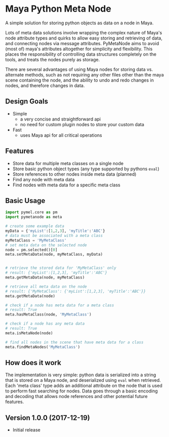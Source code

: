 # Maya Python Meta Node

A simple solution for storing python objects as data on a node in Maya.

Lots of meta data solutions involve wrapping the complex nature of Maya's node attribute types and quirks to allow easy storing and retrieving of data, and connecting nodes via message attributes. PyMetaNode aims to avoid (most of) maya's attributes altogether for simplicity and flexibility. This places the responsibility of controlling data structures completely on the tools, and treats the nodes purely as storage.

There are several advantages of using Maya nodes for storing data vs. alternate methods, such as not requiring any other files other than the maya scene containing the node, and the ability to undo and redo changes in nodes, and therefore changes in data.


## Design Goals

- Simple
  - a very concise and straightforward api
  - no need for custom plugin nodes to store your custom data
- Fast
  - uses Maya api for all critical operations


## Features

- Store data for multiple meta classes on a single node
- Store basic python object types (any type supported by pythons `eval`)
- Store references to other nodes inside meta data (planned)
- Find any node with meta data
- Find nodes with meta data for a specific meta class

## Basic Usage

```python
import pymel.core as pm
import pymetanode as meta

# create some example data
myData = {'myList':[1,2,3], 'myTitle':'ABC'}
# data must be associated with a meta class
myMetaClass = 'MyMetaClass'
# set meta data on the selected node
node = pm.selected()[0]
meta.setMetaData(node, myMetaClass, myData)


# retrieve the stored data for 'MyMetaClass' only
# result: {'myList':[1,2,3], 'myTitle':'ABC'}
meta.getMetaData(node, myMetaClass)

# retrieve all meta data on the node
# result: {'MyMetaClass': {'myList':[1,2,3], 'myTitle':'ABC'}}
meta.getMetaData(node)

# check if a node has meta data for a meta class
# result: True
meta.hasMetaClass(node, 'MyMetaClass')

# check if a node has any meta data
# result: True
meta.isMetaNode(node)

# find all nodes in the scene that have meta data for a class
meta.findMetaNodes('MyMetaClass')
```


## How does it work

The implementation is very simple: python data is serialized into a string that is stored on a Maya node, and deserialized using `eval` when retrieved. Each 'meta class' type adds an additional attribute on the node that is used to perform fast searching for nodes. Data goes through a basic encoding and decoding that allows node references and other potential future features.


## Version 1.0.0 (2017-12-19)
- Initial release

